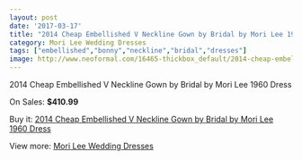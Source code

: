 ```yaml
---
layout: post
date: '2017-03-17'
title: "2014 Cheap Embellished V Neckline Gown by Bridal by Mori Lee 1960 Dress"
category: Mori Lee Wedding Dresses
tags: ["embellished","bonny","neckline","bridal","dresses"]
image: http://www.neoformal.com/16465-thickbox_default/2014-cheap-embellished-v-neckline-gown-by-bridal-by-mori-lee-1960-dress.jpg
---
```

2014 Cheap Embellished V Neckline Gown by Bridal by Mori Lee 1960 Dress

On Sales: **$410.99**
<a href="https://www.neoformal.com/en/mori-lee-wedding-dresses-2014/5481-2014-cheap-embellished-v-neckline-gown-by-bridal-by-mori-lee-1960-dress.html"><amp-img layout="responsive" width="600" height="600" src="//www.neoformal.com/16465-thickbox_default/2014-cheap-embellished-v-neckline-gown-by-bridal-by-mori-lee-1960-dress.jpg" alt="2014 Cheap Embellished V Neckline Gown by Bridal by Mori Lee 1960 Dress 0" /></a>
<a href="https://www.neoformal.com/en/mori-lee-wedding-dresses-2014/5481-2014-cheap-embellished-v-neckline-gown-by-bridal-by-mori-lee-1960-dress.html"><amp-img layout="responsive" width="600" height="600" src="//www.neoformal.com/16468-thickbox_default/2014-cheap-embellished-v-neckline-gown-by-bridal-by-mori-lee-1960-dress.jpg" alt="2014 Cheap Embellished V Neckline Gown by Bridal by Mori Lee 1960 Dress 1" /></a>
<a href="https://www.neoformal.com/en/mori-lee-wedding-dresses-2014/5481-2014-cheap-embellished-v-neckline-gown-by-bridal-by-mori-lee-1960-dress.html"><amp-img layout="responsive" width="600" height="600" src="//www.neoformal.com/16467-thickbox_default/2014-cheap-embellished-v-neckline-gown-by-bridal-by-mori-lee-1960-dress.jpg" alt="2014 Cheap Embellished V Neckline Gown by Bridal by Mori Lee 1960 Dress 2" /></a>
<a href="https://www.neoformal.com/en/mori-lee-wedding-dresses-2014/5481-2014-cheap-embellished-v-neckline-gown-by-bridal-by-mori-lee-1960-dress.html"><amp-img layout="responsive" width="600" height="600" src="//www.neoformal.com/16466-thickbox_default/2014-cheap-embellished-v-neckline-gown-by-bridal-by-mori-lee-1960-dress.jpg" alt="2014 Cheap Embellished V Neckline Gown by Bridal by Mori Lee 1960 Dress 3" /></a>

Buy it: [2014 Cheap Embellished V Neckline Gown by Bridal by Mori Lee 1960 Dress](https://www.neoformal.com/en/mori-lee-wedding-dresses-2014/5481-2014-cheap-embellished-v-neckline-gown-by-bridal-by-mori-lee-1960-dress.html "2014 Cheap Embellished V Neckline Gown by Bridal by Mori Lee 1960 Dress")

View more: [Mori Lee Wedding Dresses](https://www.neoformal.com/en/67-mori-lee-wedding-dresses-2014 "Mori Lee Wedding Dresses")